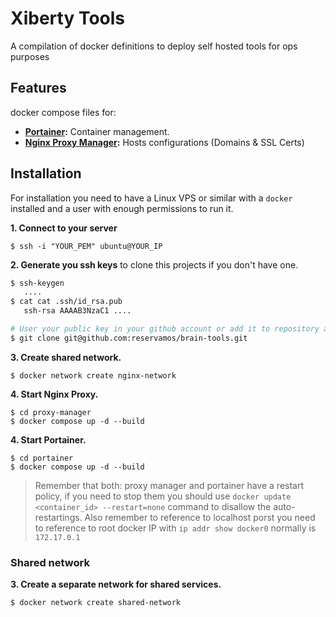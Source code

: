 
# Xiberty Tools

A compilation of docker definitions to deploy self hosted tools for ops purposes


## Features

docker compose files for:

- **[Portainer](https://docs.portainer.io/):** Container management.
- **[Nginx Proxy Manager](https://nginxproxymanager.com/guide/):** Hosts configurations (Domains & SSL Certs)


## Installation

For installation you need to have a Linux VPS or similar with a `docker` installed and a user with enough permissions to run it.

**1. Connect to your server**
   ```
   $ ssh -i "YOUR_PEM" ubuntu@YOUR_IP
   ```
**2. Generate you ssh keys** to clone this projects if you don't have one.
   ```bash
   $ ssh-keygen
      ....
   $ cat cat .ssh/id_rsa.pub
      ssh-rsa AAAAB3NzaC1 ....

   # User your public key in your github account or add it to repository as deploy key
   $ git clone git@github.com:reservamos/brain-tools.git
   ```

**3. Create shared network.**
```
$ docker network create nginx-network
```
**4. Start Nginx Proxy.**
  ```
  $ cd proxy-manager
  $ docker compose up -d --build
  ```
**4. Start Portainer.**
  ```
  $ cd portainer
  $ docker compose up -d --build
  ```

> Remember that both: proxy manager and portainer have a restart policy, if you need to stop them you should use `docker update <container_id> --restart=none` command to disallow the auto-restartings.
> Also remember to reference to localhost porst you need to reference to root docker IP with `ip addr show docker0` normally is `172.17.0.1`


### Shared network
**3. Create a separate network for shared services.**
```
$ docker network create shared-network
```